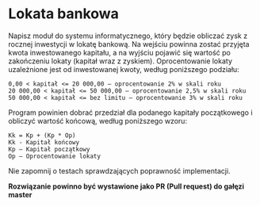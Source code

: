# Lokata bankowa
Napisz moduł do systemu informatycznego, który będzie obliczać zysk z rocznej inwestycji w lokatę bankową. Na wejściu powinna zostać przyjęta kwota inwestowanego kapitału, a na wyjściu pojawić się wartość po zakończeniu lokaty (kapitał wraz z zyskiem). Oprocentowanie lokaty uzależnione jest od inwestowanej kwoty, według poniższego podziału:

 	0,00 < kapitał <= 20 000,00 – oprocentowanie 2% w skali roku
 	20 000,00 < kapitał <= 50 000,00 – oprocentowanie 2,5% w skali roku
	50 000,00 < kapitał <= bez limitu – oprocentowanie 3% w skali roku

Program powinien dobrać przedział dla podanego kapitały początkowego i obliczyć wartość końcową, według poniższego wzoru:

    Kk = Kp + (Kp * Op)
    Kk - Kapitał końcowy
    Kp – Kapitał początkowy
    Op – Oprocentowanie lokaty
    
Nie zapomnij o testach sprawdzających poprawność implementacji.

**Rozwiązanie powinno być wystawione jako PR (Pull request) do gałęzi master**